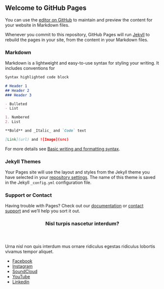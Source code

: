 ## Welcome to GitHub Pages

You can use the [editor on GitHub](https://github.com/bboyho/DocsTest/edit/main/README.md) to maintain and preview the content for your website in Markdown files.

Whenever you commit to this repository, GitHub Pages will run [Jekyll](https://jekyllrb.com/) to rebuild the pages in your site, from the content in your Markdown files.

### Markdown

Markdown is a lightweight and easy-to-use syntax for styling your writing. It includes conventions for

```markdown
Syntax highlighted code block

# Header 1
## Header 2
### Header 3

- Bulleted
- List

1. Numbered
2. List

**Bold** and _Italic_ and `Code` text

[Link](url) and ![Image](src)
```

For more details see [Basic writing and formatting syntax](https://docs.github.com/en/github/writing-on-github/getting-started-with-writing-and-formatting-on-github/basic-writing-and-formatting-syntax).

### Jekyll Themes

Your Pages site will use the layout and styles from the Jekyll theme you have selected in your [repository settings](https://github.com/bboyho/DocsTest/settings/pages). The name of this theme is saved in the Jekyll `_config.yml` configuration file.

### Support or Contact

Having trouble with Pages? Check out our [documentation](https://docs.github.com/categories/github-pages-basics/) or [contact support](https://support.github.com/contact) and we’ll help you sort it out.

<section class="contact">
										<header>
											<h3>Nisl turpis nascetur interdum?</h3>
										</header>
										<p>Urna nisl non quis interdum mus ornare ridiculus egestas ridiculus lobortis vivamus tempor aliquet.</p>
										<ul class="icons">
											<li><a href="https://www.facebook.com/bboyho/" class="icon brands fa-facebook-f"><span class="label">Facebook</span></a></li>
											<li><a href="https://www.instagram.com/bobbybrownrice/" class="icon brands fa-instagram"><span class="label">Instagram</span></a></li>
											<li><a href="https://soundcloud.com/bboyho/" class="icon brands fa-soundcloud"><span class="label">SoundCloud</span></a></li>
											<li><a href="https://www.youtube.com/user/bobbyyc" class="icon brands fa-youtube"><span class="label">YouTube</span></a></li>
											<li><a href="https://www.linkedin.com/in/hoyunchan/" class="icon brands fa-linkedin-in"><span class="label">Linkedin</span></a></li>
										</ul>
									</section>
